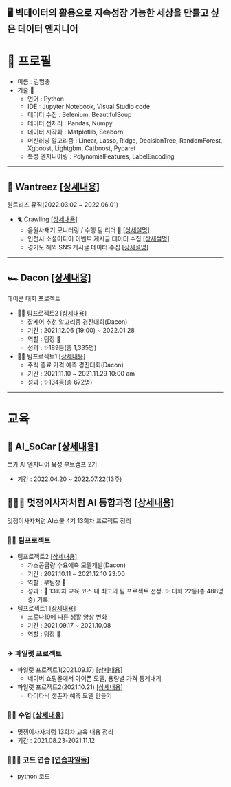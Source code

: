 
## 🖥 빅데이터의 활용으로 지속성장 가능한 세상을 만들고 싶은 데이터 엔지니어

# 📃 프로필
+ 이름 : 김범중
+ 기술 🔧
  - 언어 : Python
  - IDE : Jupyter Notebook, Visual Studio code
  - 데이터 수집 : Selenium, BeautifulSoup
  - 데이터 전처리 : Pandas, Numpy
  - 데이터 시각화 : Matplotlib, Seaborn
  - 머신러닝 알고리즘 : Linear, Lasso, Ridge, DecisionTree, RandomForest, Xgboost, Lightgbm, Catboost, Pycaret
  - 특성 엔지니어링 : PolynomialFeatures, LabelEncoding

---

## 💼 Wantreez [[상세내용]](https://github.com/kbjung/Wantreez)
원트리즈 뮤직(2022.03.02 ~ 2022.06.01)
+ 🐈 Crawling [[상세내용]](https://github.com/kbjung/Wantreez/tree/main/Crawling)
  - 음원사재기 모니터링 / 수행 팀 리더 📢 [[상세설명]](https://github.com/kbjung/Wantreez/tree/main/Crawling/music#readme)
  - 인천시 소셜미디어 이벤트 게시글 데이터 수집 [[상세설명]](https://github.com/kbjung/Wantreez/tree/main/Crawling/incheon#readme)
  - 경기도 해외 SNS 게시글 데이터 수집 [[상세설명]](https://github.com/kbjung/Wantreez/tree/main/Crawling/gyeonggido#readme)
  
---

## 🏎 Dacon [[상세내용]](https://github.com/kbjung/Dacon)
 데이콘 대회 프로젝트

+ 🤝🏼 팀프로젝트2 [[상세내용]](https://github.com/kbjung/Dacon/tree/main/TP2(잡케어))
  - 잡케어 추천 알고리즘 경진대회(Dacon)
  - 기간 : 2021.12.06 (19:00) ~ 2022.01.28
  - 역할 : 팀장 📢
  - 성과 : ✨189등(총 1,335명)
+ 🤝🏼 팀프로젝트1 [[상세내용]](https://github.com/kbjung/Dacon/tree/main/TP1)
  - 주식 종료 가격 예측 경진대회(Dacon)
  - 기간 : 2021.11.10 ~ 2021.11.29 10:00 am
  - 성과 : ✨134등(총 672명)

---
# 교육

## 🚗 AI_SoCar [[상세내용]](https://github.com/kbjung/AI_SoCar)
쏘카 AI 엔지니어 육성 부트캠프 2기
+ 기간 : 2022.04.20 ~ 2022.07.22(13주)

## 👨🏼‍🏫 멋쟁이사자처럼 AI 통합과정 [[상세내용]](https://github.com/kbjung/LikeLion_13th_DataCourse)
멋쟁이사자처럼 AI스쿨 4기 13회차 프로젝트 정리

### 🤝🏼 팀프로젝트
+ 팀프로젝트2 [[상세내용]](https://github.com/kbjung/LikeLion_13th_DataCourse/tree/main/TP02)
  - 가스공급량 수요예측 모델개발(Dacon)
  - 기간 : 2021.10.11 ~ 2021.12.10 23:00
  - 역할 : 부팀장 📢
  - 성과 : 🥇 13회차 교육 코스 내 최고의 팀 프로젝트 선정. ✨ 대회 22등(총 488명 중) 기록.
+ 팀프로젝트1 [[상세내용]](https://github.com/kbjung/LikeLion_13th_DataCourse/tree/main/TP01)
  - 코로나19에 따른 생활 양상 변화
  - 기간 : 2021.09.17 ~ 2021.10.08
  - 역할 : 팀장 📢

### ✈ 파일럿 프로젝트
+ 파일럿 프로젝트1(2021.09.17) [[상세내용]](https://github.com/kbjung/LikeLion_13th_DataCourse/tree/main/codeclass/03_crawling/2021.09.14(pilot_project))
  - 네이버 쇼핑몰에서 아이폰 모델, 용량별 가격 통계내기
+ 파일럿 프로젝트2(2021.10.21) [[상세내용]](https://github.com/kbjung/LikeLion_13th_DataCourse/tree/main/codeclass/05_merchine_learning/2021.10.20(pilot_project))
  - 타이타닉 생존자 예측 모델 만들기
### ✍🏼 수업 [[상세내용]](https://github.com/kbjung/LikeLion_13th_DataCourse/tree/main/codeclass)
- 멋쟁이사자처럼 13회차 교육 내용 정리
- 기간 : 2021.08.23-2021.11.12

### 🤹🏼‍♂️ 코드 연습 [[연습파일들]](https://github.com/kbjung/LikeLion_13th_DataCourse/tree/main/practice)
+ python 코드 
